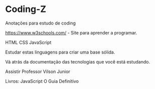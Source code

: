 # Coding-Z
Anotações para estudo de coding

https://www.w3schools.com/ - Site para aprender a programar. 

 

HTML 
CSS 
JavaScript 

Estudar estas linguagens para criar uma base sólida. 

Vá atrás da documentação das tecnologias que você está estudando. 

Assistir Professor Vilson Junior

Livros: JavaScript O Guia Definitivo 
